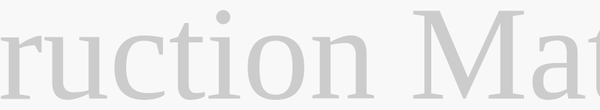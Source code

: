 <!DOCTYPE html>
<html lang="en">
<head>
  <meta charset="UTF-8">
  <meta name="viewport" content="width=device-width, initial-scale=1.0">
  <title>EGJ SERVICES GROUP - Professional Trucking Services</title>
  <style>
    /* Global resets and box-sizing */
    * {
      margin: 0;
      padding: 0;
      box-sizing: border-box;
    }
    /* Base styles for html and body */
    html, body {
      width: 100%;
      height: 100%;
      font-family: Arial, sans-serif;
      /* Mobile default: lighter gradient background */
      background: linear-gradient(to bottom, #f8f8f8, #e0e0e0);
      color: #333;
      display: flex;
      flex-direction: column;
      align-items: center;
      justify-content: center;
      padding: 20px;
      overflow-x: hidden;
      text-align: center;
    }
    /* Desktop background override using an inline SVG (construction-themed placeholder) */
    @media (min-width: 769px) {
      html, body {
        background: url("data:image/svg+xml;charset=UTF-8,%3Csvg xmlns='http://www.w3.org/2000/svg' width='1600' height='900'%3E%3Crect width='1600' height='900' fill='%23f8f8f8'/%3E%3Ctext x='50%25' y='50%25' dominant-baseline='middle' text-anchor='middle' fill='%23cccccc' font-size='48'%3EConstruction Materials%3C/text%3E%3C/svg%3E") no-repeat center center fixed;
        background-size: cover;
      }
    }
    /* Main container */
    .container {
      width: 100%;
      max-width: 1400px;
      padding: 40px;
      background: rgba(255, 255, 255, 0.9);
      border-radius: 10px;
      display: flex;
      flex-direction: column;
      align-items: center;
      justify-content: center;
      margin: auto;
      animation: fadeIn 1.5s ease-in-out;
    }
    @keyframes fadeIn {
      from { opacity: 0; transform: translateY(-20px); }
      to { opacity: 1; transform: translateY(0); }
    }
    /* Content sections */
    .content {
      display: flex;
      flex-wrap: wrap;
      justify-content: center;
      text-align: center;
      width: 100%;
    }
    .section {
      width: 90%;
      max-width: 600px;
      margin: 20px auto;
      padding: 20px;
      background: rgba(240, 240, 240, 0.95);
      border-radius: 10px;
      text-align: center;
      transition: transform 0.3s ease-in-out, box-shadow 0.3s ease-in-out;
    }
    .section:hover {
      transform: scale(1.02);
      box-shadow: 0 4px 8px rgba(0,0,0,0.2);
    }
    h2 {
      color: #FFA500;
      margin-bottom: 10px;
    }
    p, ul {
      font-size: 18px;
      line-height: 1.8;
      margin-bottom: 10px;
    }
    ul {
      padding-left: 0;
      list-style-position: inside;
    }
    /* Button styles */
    button {
      background-color: #FFA500;
      color: black;
      padding: 12px 24px;
      border: none;
      cursor: pointer;
      font-size: 18px;
      font-weight: bold;
      border-radius: 5px;
      margin-top: 10px;
      width: 100%;
      max-width: 300px;
      transition: background-color 0.3s ease;
    }
    button:hover {
      background-color: #FF8C00;
    }
    /* Footer styles */
    .footer {
      text-align: center;
      padding: 20px;
      width: 100%;
      animation: fadeIn 1s ease-in-out;
      color: #333;
    }
    /* Inline SVG images for content */
    /* Tri Axle Dump Truck Image */
    .tri-dump-img {
      width: 100%;
      max-width: 600px;
      border-radius: 10px;
      margin-bottom: 20px;
      transition: transform 0.3s ease-in-out;
    }
    .tri-dump-img:hover {
      transform: scale(1.02);
    }
    /* Construction Materials images */
    .construction-images img {
      width: 100%;
      max-width: 600px;
      border-radius: 10px;
      margin-bottom: 20px;
      transition: transform 0.3s ease-in-out;
    }
    .construction-images img:hover {
      transform: scale(1.02);
    }
    /* Responsive adjustments */
    @media (max-width: 768px) {
      .section {
        width: 100%;
        max-width: 90%;
      }
      p, ul {
        font-size: 20px;
      }
      button {
        font-size: 20px;
        padding: 14px 28px;
      }
    }
    @media (max-width: 480px) {
      p, ul {
        font-size: 18px;
      }
      button {
        font-size: 18px;
        padding: 12px 24px;
      }
    }
  </style>
</head>
<body>
  <div class="container">
    <div class="content">
      <section class="section contact">
        <h2>Contact Us</h2>
        <p>Email: <a href="mailto:egjttrucking@gmail.com">egjttrucking@gmail.com</a></p>
        <p>Phone: <a href="tel:5615068932">561-506-8932</a></p>
        <p>Address: PO BOX 17017, West Palm Beach, FL 33416</p>
        <!-- Additional contact buttons -->
        <button onclick="window.location.href='mailto:egjttrucking@gmail.com'">Email Us</button>
        <button onclick="window.location.href='tel:5615068932'">Call Us</button>
      </section>
      <section class="section services">
        <h2>Our Services</h2>
        <p>EGJ Services Group specializes in high-quality trucking and hauling services using top-tier tri axle dump trucks.</p>
        <button onclick="alert('Request a Service Coming Soon!')">Request a Service</button>
        <button onclick="alert('FAQ Coming Soon!')">Frequently Asked Questions</button>
      </section>
      <section class="section tri-axle-info">
        <h2>Tri Axle Dump Truck Services</h2>
        <!-- Inline SVG for Tri Axle Dump Truck Image -->
        <img class="tri-dump-img" src="data:image/svg+xml;charset=UTF-8,%3Csvg xmlns='http://www.w3.org/2000/svg' width='600' height='400'%3E%3Crect width='600' height='400' fill='%23ccc'/%3E%3Ctext x='50%25' y='50%25' dominant-baseline='middle' text-anchor='middle' fill='%23333' font-size='24'%3ETri Axle Dump Truck%3C/text%3E%3C/svg%3E" alt="Tri Axle Dump Truck">
        <p>Our fleet of tri axle dump trucks is equipped to handle a variety of heavy-duty transportation needs, ensuring efficiency and reliability.</p>
        <h3>Key Benefits:</h3>
        <ul>
          <li>Superior load capacity for transporting bulk materials</li>
          <li>Highly maneuverable, making them ideal for construction sites</li>
          <li>Cost-effective and time-saving for large-scale projects</li>
        </ul>
      </section>
      <section class="section construction-materials">
        <h2>Construction Materials</h2>
        <div class="construction-images">
          <!-- Inline SVG images for construction materials -->
          <img src="data:image/svg+xml;charset=UTF-8,%3Csvg xmlns='http://www.w3.org/2000/svg' width='600' height='400'%3E%3Crect width='600' height='400' fill='%23f4a460'/%3E%3Ctext x='50%25' y='50%25' dominant-baseline='middle' text-anchor='middle' fill='%23fff' font-size='24'%3ESand%3C/text%3E%3C/svg%3E" alt="Sand">
          <img src="data:image/svg+xml;charset=UTF-8,%3Csvg xmlns='http://www.w3.org/2000/svg' width='600' height='400'%3E%3Crect width='600' height='400' fill='%23808080'/%3E%3Ctext x='50%25' y='50%25' dominant-baseline='middle' text-anchor='middle' fill='%23fff' font-size='24'%3ERock%3C/text%3E%3C/svg%3E" alt="Rock">
          <img src="data:image/svg+xml;charset=UTF-8,%3Csvg xmlns='http://www.w3.org/2000/svg' width='600' height='400'%3E%3Crect width='600' height='400' fill='%23a9a9a9'/%3E%3Ctext x='50%25' y='50%25' dominant-baseline='middle' text-anchor='middle' fill='%23000' font-size='24'%3ECrushed Concrete%3C/text%3E%3C/svg%3E" alt="Crushed Concrete">
        </div>
      </section>
    </div>
    <div class="footer">
      <p>&copy; 2025 EGJ SERVICES GROUP. All rights reserved.</p>
    </div>
  </div>
</body>
</html>